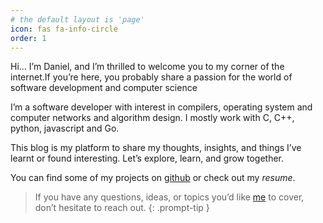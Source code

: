 ```yaml
---
# the default layout is 'page'
icon: fas fa-info-circle
order: 1
---
```


Hi... I’m Daniel, and I’m thrilled to welcome you to my corner of the internet.If you’re here, you probably share a passion for the world of software development and computer science

I’m a software developer with interest in compilers, operating system and computer networks and algorithm design.
I mostly work with C, C++, python, javascript and Go.

This blog is my platform to share my thoughts, insights, and things I’ve learnt or found interesting. Let’s explore, learn, and grow together.

You can find some of my projects on [github](https://github.com/danieldamilare) or check out my *resume*.

> If you have any questions, ideas, or topics you’d like [me](mailto:danieldamilare20@gmail.com) to cover, don’t hesitate to reach out.
{: .prompt-tip }
